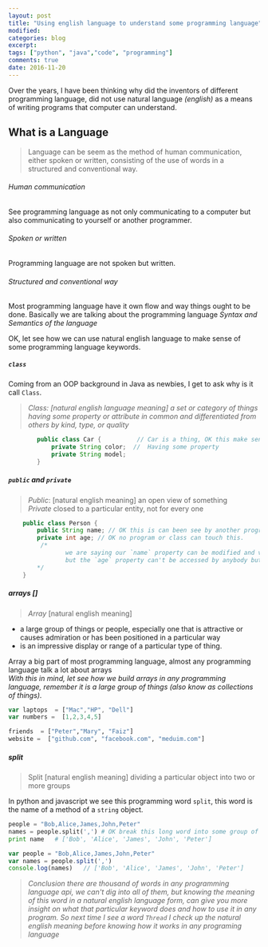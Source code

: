 ```yaml
---
layout: post
title: "Using english language to understand some programming language"
modified:
categories: blog
excerpt:
tags: ["python", "java","code", "programming"]
comments: true
date: 2016-11-20
---
```



Over the years, I have been thinking why did the inventors of different programming language,
did not use natural language *(english)* as a means of writing programs that computer can understand.


## What is a Language 
> Language can be seem as the method of human communication, either spoken or written, consisting of the use of words in a structured and conventional way.


###### Human communication
See programming language as not only communicating to a computer
but also communicating to yourself or another programmer.

###### Spoken or written
Programming language are not spoken but written.

###### Structured and conventional way
Most programming language have it own flow and way things ought to be done. 
Basically we are talking about the programming language *Syntax and  Semantics of the language*

OK, let see how we can use natural english language to make sense of some programming language keywords.

##### `class`
Coming from an OOP background in Java as newbies, I get to ask why is it call `Class`.
> *Class: [natural english language meaning] a set or category of things having some property or attribute in common and differentiated from others by kind, type, or quality*

``` java
        public class Car {          // Car is a thing, OK this make sense
            private String color;  //  Having some property
            private String model;
        }
```

##### **`public` and `private`**
>   *Public*: [natural english meaning] an open view of something  <br/> *Private*  closed to a particular entity, not for every one

```java
    public class Person {
        public String name; // OK this is can been see by another program or class
        private int age; // OK no program or class can touch this.
         /*
                we are saying our `name` property can be modified and visible to any one,
                but the `age` property can't be accessed by anybody but just me alone.
        */
    }
```

##### **arrays []**
> *Array* [natural english meaning]
 - a large group of things or people, especially one that is attractive or causes admiration or has been positioned in a particular way
 - is an impressive display or range of a particular type of thing.

Array a big part of most programming language, almost any 
programming language talk a lot about arrays  
*With this in mind, let see how we build arrays in any programming language, remember it is a large
group of things (also know as collections of things).*

```javascript
var laptops  = ["Mac","HP", "Dell"]
var numbers =  [1,2,3,4,5]
```

```python
friends  = ["Peter","Mary", "Faiz"]
website =  ["github.com", "facebook.com", "meduim.com"]
```

##### **split**
> Split [natural english meaning] dividing a particular object into two or more groups 

In python and javascript we see this programming word `split`, this word is the name  of
a method of a `string` object.

```python
people = "Bob,Alice,James,John,Peter"
names = people.split(',') # OK break this long word into some group of words
print name   # ['Bob', 'Alice', 'James', 'John', 'Peter'] 
``` 

```javascript
var people = "Bob,Alice,James,John,Peter"
var names = people.split(',')
console.log(names)   // ['Bob', 'Alice', 'James', 'John', 'Peter'] 
``` 

> *Conclusion there are thousand of words in any programming language api, we can't dig into all of them, but  knowing the meaning of this word in a natural english language form, can give you more insight on what that particular keyword does and how to use it in any program. So next time I see a word `Thread` I check up the natural english meaning before knowing how it works in any programing language*